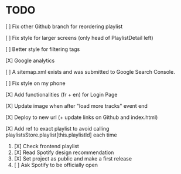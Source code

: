 # TODO

[ ] Fix other Github branch for reordering playlist

[ ] Fix style for larger screens (only head of PlaylistDetail left)

[ ] Better style for filtering tags

[X] Google analytics

[ ] A sitemap.xml exists and was submitted to Google Search Console.

[ ] Fix style on my phone

[X] Add functionalities (fr + en) for Login Page

[X] Update image when after "load more tracks" event end

[X] Deploy to new url (+ update links on Github and index.html)

[X] Add ref to exact playlist to avoid calling playlistsStore.playlist[this.playlistId] each time

1. [X] Check frontend playlist
2. [X] Read Spotify design recommendation
3. [X] Set project as public and make a first release
4. [ ] Ask Spotify to be officially open

